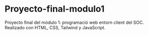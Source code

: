 # Proyecto-final-modulo1
Proyecto final del módulo 1: programació web entorn client del SOC. Realizado con HTML, CSS, Tailwind y JavaScript.
